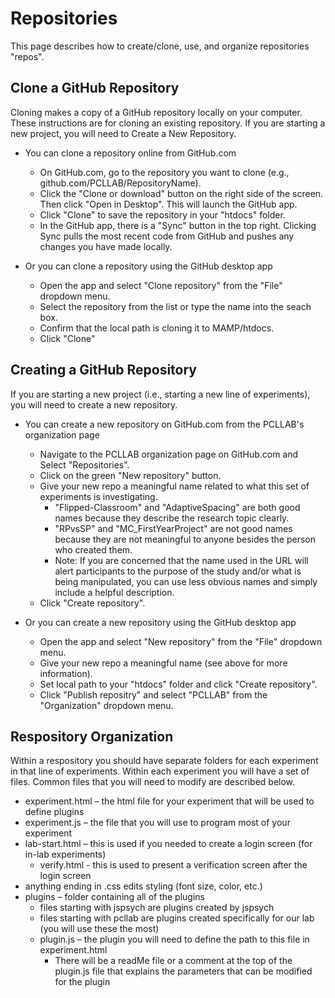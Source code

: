 # Repositories 


This page describes how to create/clone, use, and organize repositories "repos".


## Clone a GitHub Repository

Cloning makes a copy of a GitHub repository locally on your computer. These instructions are for cloning an existing repository. If you are starting a new project, you will need to Create a New Repository.

- You can clone a repository online from GitHub.com 
  - On GitHub.com, go to the repository you want to clone (e.g., github.com/PCLLAB/RepositoryName).
  - Click the "Clone or download" button on the right side of the screen. Then click "Open in Desktop". This will launch the GitHub app.
  - Click "Clone" to save the repository in your "htdocs" folder.
  - In the GitHub app, there is a "Sync" button in the top right. Clicking Sync pulls the most recent code from GitHub and pushes any changes you have made locally.

- Or you can clone a repository using the GitHub desktop app
  - Open the app and select "Clone repository" from the "File" dropdown menu.
  - Select the repository from the list or type the name into the seach box. 
  - Confirm that the local path is cloning it to MAMP/htdocs.
  - Click "Clone"
    
## Creating a GitHub Repository

If you are starting a new project (i.e., starting a new line of experiments), you will need to create a new repository. 

- You can create a new repository on GitHub.com from the PCLLAB's organization page
  - Navigate to the PCLLAB organization page on GitHub.com and Select "Repositories". 
  - Click on the green "New repository" button.
  - Give your new repo a meaningful name related to what this set of experiments is investigating. 
      - "Flipped-Classroom" and "AdaptiveSpacing" are both good names because they describe the research topic clearly.
      - "RPvsSP" and "MC_FirstYearProject" are not good names because they are not meaningful to anyone besides the person who created them. 
      - Note: If you are concerned that the name used in the URL will alert participants to the purpose of the study and/or what is being manipulated, you can use less obvious names and simply include a helpful description.
  - Click "Create repository".
    
- Or you can create a new repository using the GitHub desktop app 
  - Open the app and select "New repository" from the "File" dropdown menu. 
  - Give your new repo a meaningful name (see above for more information).
  - Set local path to your "htdocs" folder and click "Create repository".
  - Click "Publish repositry" and select "PCLLAB" from the "Organization" dropdown menu.

## Respository Organization 

Within a respository you should have separate folders for each experiment in that line of experiments. Within each experiment you will have a set of files. Common files that you will need to modify are described below.

- experiment.html – the html file for your experiment that will be used to define plugins
- experiment.js – the file that you will use to program most of your experiment
- lab-start.html – this is used if you needed to create a login screen (for in-lab experiments) 
  - verify.html - this is used to present a verification screen after the login screen
- anything ending in .css edits styling (font size, color, etc.)
- plugins – folder containing all of the plugins
  - files starting with jspsych are plugins created by jspsych
  - files starting with pcllab are plugins created specifically for our lab (you will use these the most)
  - plugin.js – the plugin you will need to define the path to this file in experiment.html
      - There will be a readMe file or a comment at the top of the plugin.js file that explains the parameters that can be modified for the plugin

